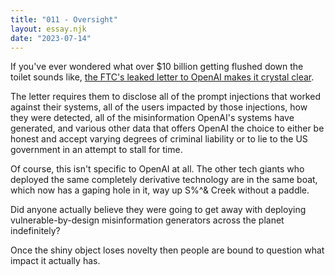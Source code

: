 ```yaml
---
title: "011 - Oversight"
layout: essay.njk
date: "2023-07-14"
---
```


If you've ever wondered what over $10 billion getting flushed down the toilet sounds like, [the FTC's leaked letter to OpenAI makes it crystal clear](https://www.washingtonpost.com/documents/67a7081c-c770-4f05-a39e-9d02117e50e8.pdf).


The letter requires them to disclose all of the prompt injections that worked against their systems, all of the users impacted by those injections, how they were detected, all of the misinformation OpenAI's systems have generated, and various other data that offers OpenAI the choice to either be honest and accept varying degrees of criminal liability or to lie to the US government in an attempt to stall for time.

Of course, this isn't specific to OpenAI at all. The other tech giants who deployed the same completely derivative technology are in the same boat, which now has a gaping hole in it, way up S%^& Creek without a paddle.

Did anyone actually believe they were going to get away with deploying vulnerable-by-design misinformation generators across the planet indefinitely?

Once the shiny object loses novelty then people are bound to question what impact it actually has.